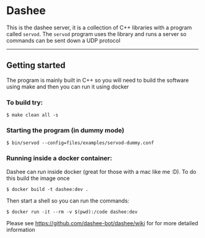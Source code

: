 # Dashee
This is the dashee server, it is a collection of C++ libraries with a
program called `servod`. The `servod` program uses the library and runs
a server so commands can be sent down a UDP protocol

---

## Getting started
The program is mainly built in C++ so you will need to build the software using make and then you can run it using docker

### To build try:

    $ make clean all -s

### Starting the program (in dummy mode)

    $ bin/servod --config=files/examples/servod-dummy.conf

### Running inside a **docker** container:
Dashee can run inside docker (great for those with a mac like me :D).
To do this build the image once

    $ docker build -t dashee:dev .

Then start a shell so you can run the commands:

    $ docker run -it --rm -v $(pwd):/code dashee:dev

Please see https://github.com/dashee-bot/dashee/wiki
for for more detailed information
